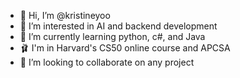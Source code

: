 - 💒 Hi, I’m @kristineyoo 
- 💌 I’m interested in AI and backend development 
- 🎀 I’m currently learning python, c#, and Java
- 🩰 I'm in Harvard's CS50 online course and APCSA
- 💞️ I’m looking to collaborate on any project

<!---
kristineyoo/kristineyoo is a ✨ special ✨ repository because its `README.md` (this file) appears on your GitHub profile.
You can click the Preview link to take a look at your changes.
--->
